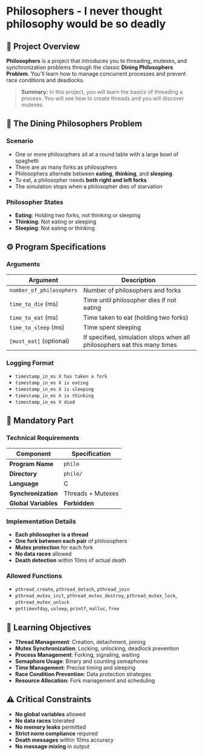 # Philosophers - I never thought philosophy would be so deadly

## 🎯 Project Overview

**Philosophers** is a project that introduces you to threading, mutexes, and synchronization problems through the classic **Dining Philosophers Problem**. You'll learn how to manage concurrent processes and prevent race conditions and deadlocks.

> **Summary:** In this project, you will learn the basics of threading a process. You will see how to create threads and you will discover mutexes.

## 🍝 The Dining Philosophers Problem

### Scenario
- One or more philosophers sit at a round table with a large bowl of spaghetti
- There are as many forks as philosophers
- Philosophers alternate between **eating**, **thinking**, and **sleeping**
- To eat, a philosopher needs **both right and left forks**
- The simulation stops when a philosopher dies of starvation

### Philosopher States
- **Eating**: Holding two forks, not thinking or sleeping
- **Thinking**: Not eating or sleeping  
- **Sleeping**: Not eating or thinking

## ⚙️ Program Specifications

### Arguments
| Argument | Description |
|----------|-------------|
| `number_of_philosophers` | Number of philosophers and forks |
| `time_to_die` (ms) | Time until philosopher dies if not eating |
| `time_to_eat` (ms) | Time taken to eat (holding two forks) |
| `time_to_sleep` (ms) | Time spent sleeping |
| `[must_eat]` (optional) | If specified, simulation stops when all philosophers eat this many times |

### Logging Format
- `timestamp_in_ms X has taken a fork`
- `timestamp_in_ms X is eating`
- `timestamp_in_ms X is sleeping` 
- `timestamp_in_ms X is thinking`
- `timestamp_in_ms X died`

## 🔧 Mandatory Part

### Technical Requirements
| Component | Specification |
|-----------|---------------|
| **Program Name** | `philo` |
| **Directory** | `philo/` |
| **Language** | C |
| **Synchronization** | Threads + Mutexes |
| **Global Variables** | **Forbidden** |

### Implementation Details
- **Each philosopher is a thread**
- **One fork between each pair** of philosophers
- **Mutex protection** for each fork
- **No data races** allowed
- **Death detection** within 10ms of actual death

### Allowed Functions
- `pthread_create`, `pthread_detach`, `pthread_join`
- `pthread_mutex_init`, `pthread_mutex_destroy`, `pthread_mutex_lock`, `pthread_mutex_unlock`
- `gettimeofday`, `usleep`, `printf`, `malloc`, `free`



## 🎯 Learning Objectives

- **Thread Management**: Creation, detachment, joining
- **Mutex Synchronization**: Locking, unlocking, deadlock prevention  
- **Process Management**: Forking, signaling, waiting
- **Semaphore Usage**: Binary and counting semaphores
- **Time Management**: Precise timing and sleeping
- **Race Condition Prevention**: Data protection strategies
- **Resource Allocation**: Fork management and scheduling

## ⚠️ Critical Constraints

- **No global variables** allowed
- **No data races** tolerated
- **No memory leaks** permitted
- **Strict norm compliance** required
- **Death messages** within 10ms accuracy
- **No message mixing** in output


